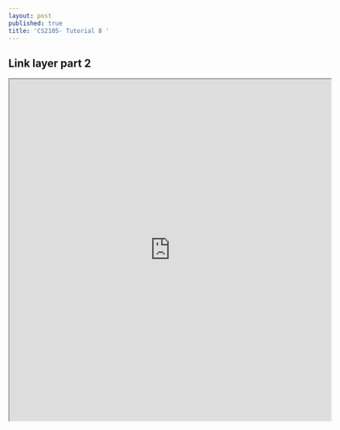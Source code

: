 ```yaml
---
layout: post
published: true
title: 'CS2105- Tutorial 8 '
---
```

## Link layer part 2

<iframe src="https://drive.google.com/file/d/1yaQkpUf2yw75hGukZBu6s63jh66L_Pwp/preview" width="640" height="680"></iframe>
